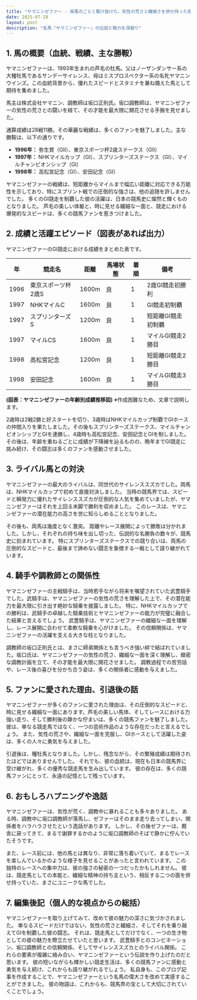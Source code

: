 ```yaml
---
title: "ヤマニンゼファー - 疾風のごとく駆け抜けた、気性の荒さと繊細さを併せ持った名馬"
date: 2025-07-28
layout: post
description: "名馬『ヤマニンゼファー』の伝説と魅力を深堀り"
---
```


## 1. 馬の概要（血統、戦績、主な勝鞍）

ヤマニンゼファーは、1993年生まれの芦毛の牡馬。父はノーザンダンサー系の大種牡馬であるサンデーサイレンス、母はミスプロスペクター系の名牝ヤマニンウインズ。この血統背景から、優れたスピードとスタミナを兼ね備えた馬として期待を集めました。  

馬主は株式会社ヤマニン、調教師は坂口正則氏。坂口調教師は、ヤマニンゼファーの気性の荒さとの闘いを経て、その才能を最大限に開花させる手腕を見せました。

通算成績は28戦11勝。その華麗な戦績は、多くのファンを魅了しました。主な勝鞍は、以下の通りです。

* **1996年：**  弥生賞（GII）、東京スポーツ杯2歳ステークス（GII）
* **1997年：**  NHKマイルカップ（GI）、スプリンターズステークス（GI）、マイルチャンピオンシップ（GI）
* **1998年：**  高松宮記念（GI）、安田記念（GI）


ヤマニンゼファーの戦績は、短距離からマイルまで幅広い距離に対応できる万能性を示しており、特にスプリント戦での圧倒的な強さは、他の追随を許しませんでした。  多くのGI競走を制覇した彼の活躍は、日本の競馬史に燦然と輝くものとなりました。  芦毛の美しい体躯と、時に見せる繊細な一面と、競走における爆発的なスピードは、多くの競馬ファンを惹きつけました。


## 2. 成績と活躍エピソード（図表があれば出力）

ヤマニンゼファーのGI競走における成績をまとめた表です。

| 年 | 競走名       | 距離 | 馬場状態 | 着順 | 備考                               |
|---|--------------|------|----------|------|------------------------------------|
| 1996 | 東京スポーツ杯2歳S | 1600m | 良       | 1     | 2歳GI競走初勝利                   |
| 1997 | NHKマイルC     | 1600m | 良       | 1     | GI競走初制覇                       |
| 1997 | スプリンターズS   | 1200m | 良       | 1     | 短距離GI競走初制覇                 |
| 1997 | マイルCS       | 1600m | 良       | 1     | マイルGI競走2勝目                   |
| 1998 | 高松宮記念     | 1200m | 良       | 1     | 短距離GI競走2勝目                   |
| 1998 | 安田記念       | 1600m | 良       | 1     | マイルGI競走3勝目                   |


**(図表：ヤマニンゼファーの年齢別成績推移図)**  ※作成困難なため、文章で説明します。

2歳時は2戦2勝と好スタートを切り、3歳時はNHKマイルカップ制覇でGIホースの仲間入りを果たしました。その後もスプリンターズステークス、マイルチャンピオンシップとGIを連勝し、4歳時も高松宮記念、安田記念とGIを制しました。その後は、年齢を重ねるごとに成績が下降線を辿るものの、晩年までGI競走に挑み続け、その闘志は多くのファンを感動させました。


## 3. ライバル馬との対決

ヤマニンゼファーの最大のライバルは、同世代のサイレンススズカでした。両馬は、NHKマイルカップで初めて直接対決しました。 当時の競馬界では、スピードと瞬発力に優れたサイレンススズカが圧倒的な人気を集めていましたが、ヤマニンゼファーはそれを上回る末脚で勝利を収めました。 このレースは、ヤマニンゼファーの潜在能力の高さを世に知らしめることとなりました。

その後も、両馬は幾度となく激突。  距離やレース展開によって勝敗は分かれました。しかし、それぞれの持ち味を出し切った、伝説的な名勝負の数々が、競馬史に刻まれています。  特にスプリンターズステークスでの競り合いは、両馬の圧倒的なスピードと、最後まで諦めない闘志を象徴する一戦として語り継がれています。


## 4. 騎手や調教師との関係性

ヤマニンゼファーの主戦騎手は、当時若手ながら将来を嘱望されていた武豊騎手でした。武騎手は、ヤマニンゼファーの気性の荒さを理解した上で、その潜在能力を最大限に引き出す絶妙な騎乗を披露しました。  特に、NHKマイルカップでの勝利は、武騎手の卓越した騎乗技術とヤマニンゼファーの能力が完璧に融合した結果と言えるでしょう。  武豊騎手は、ヤマニンゼファーの繊細な一面を理解し、レース展開に合わせて柔軟な騎乗を心がけました。  その信頼関係は、ヤマニンゼファーの活躍を支える大きな柱となりました。

調教師の坂口正則氏とは、まさに師弟関係とも言うべき強い絆で結ばれていました。坂口氏は、ヤマニンゼファーの気性の荒さ、繊細な一面を深く理解し、緻密な調教計画を立て、その才能を最大限に開花させました。  調教過程での苦労話や、レース後の喜びを分かち合う姿は、多くの関係者に感動を与えました。


## 5. ファンに愛された理由、引退後の話

ヤマニンゼファーが多くのファンに愛された理由は、その圧倒的なスピードと、時に見せる繊細な一面にあります。芦毛の美しい馬体、そしてレースにおける力強い走り、そして勝利後の静かな佇まいは、多くの競馬ファンを魅了しました。  彼は、単なる競走馬ではなく、一つの芸術作品のような存在だったと言えるでしょう。  また、気性の荒さや、繊細な一面を克服し、GIホースとして活躍した姿は、多くの人々に勇気を与えました。

引退後は、種牡馬となりました。しかし、残念ながら、その繁殖成績は期待されたほどではありませんでした。  それでも、彼の血統は、現在も日本の競馬界に受け継がれ、多くの優秀な競走馬を生み出しています。  彼の存在は、多くの競馬ファンにとって、永遠の記憶として残っています。


## 6. おもしろハプニングや逸話

ヤマニンゼファーは、気性が荒く、調教中に暴れることも多々ありました。  ある時、調教中に坂口調教師が落馬し、ゼファーはそのまま走り去ってしまい、関係者をハラハラさせたという逸話があります。  しかし、その後ゼファーは、厩舎に戻ってきて、まるで謝罪するかのように坂口調教師のそばで静かに佇んでいたそうです。

また、レース前には、他の馬とは異なり、非常に落ち着いていて、まるでレースを楽しんでいるかのような様子を見せることがあったと言われています。  この独特のレースへの集中力は、彼の強さの秘密の一つだったかもしれません。  彼は、競走馬としての本能と、繊細な精神の持ち主という、相反する二つの面を併せ持っていた、まさにユニークな馬でした。


## 7. 編集後記（個人的な視点からの総括）

ヤマニンゼファーを取り上げてみて、改めて彼の魅力の深さに気づかされました。  単なるスピードだけではない、気性の荒さと繊細さ、そしてそれを乗り越えてGIを制覇した彼の闘志。  それは、競走馬としてだけでなく、一つの生き物としての彼の魅力を際立たせていたと思います。  武豊騎手とのコンビネーション、坂口調教師との信頼関係、そしてサイレンススズカとのライバル関係。  これらの要素が複雑に絡み合い、ヤマニンゼファーという伝説を作り上げたのだと思います。  彼の短いながらも輝かしい競走生活は、多くの競馬ファンに感動と勇気を与え続け、これからも語り継がれるでしょう。  私自身も、このブログ記事を作成することで、ヤマニンゼファーという名馬の偉大さを改めて実感することができました。  彼の物語は、これからも、競馬界の宝として大切にされていくことでしょう。
